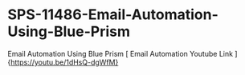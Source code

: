 # SPS-11486-Email-Automation-Using-Blue-Prism
Email Automation Using Blue Prism
[ Email Automation Youtube Link ] {https://youtu.be/1dHsQ-dgWfM}
